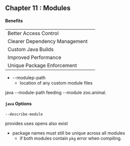 ## Chapter 11 : Modules
#### Benefits
| | |
---|---
Better Access Control | 
Clearer Dependency Management | 
Custom Java Builds | 
Improved Performance |
Unique Package Enforcement | 

* --modulep-path
    * location of any custom module files
    
    
java --module-path feeding --module zoo.animal.





#### `java` Options
`--describe-module` 

provides uses opens also exist


* package names must still be unique across all modules
    * if both modules contain `pkg` error when compiling.